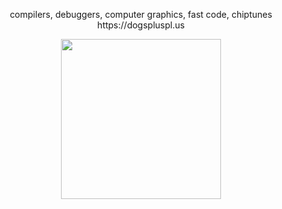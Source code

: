 <p align="center">
  compilers, debuggers, computer graphics, fast code, chiptunes
  <br>
  https://dogspluspl.us
</p>
<p align="center">
  <img width="256" src=https://dogspluspl.us/smalldog.gif>
</p>
